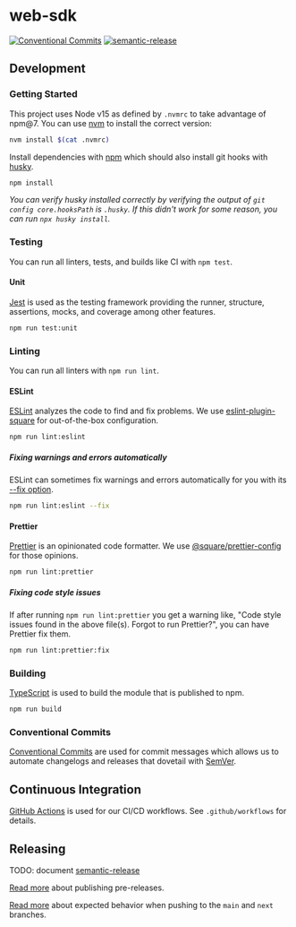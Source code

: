 # web-sdk

[![Conventional Commits](https://img.shields.io/badge/Conventional%20Commits-1.0.0-yellow.svg)](https://conventionalcommits.org) [![semantic-release](https://img.shields.io/badge/%20%20%F0%9F%93%A6%F0%9F%9A%80-semantic--release-e10079.svg)](https://github.com/semantic-release/semantic-release)

## Development

### Getting Started

This project uses Node v15 as defined by `.nvmrc` to take advantage of npm@7. You can use [nvm](https://github.com/nvm-sh/nvm) to install the correct version:

```sh
nvm install $(cat .nvmrc)
```

Install dependencies with [npm](https://docs.npmjs.com/cli/v7) which should also install git hooks with [husky](https://typicode.github.io/husky/#/).

```sh
npm install
```

_You can verify husky installed correctly by verifying the output of `git config core.hooksPath` is `.husky`. If this didn't work for some reason, you can run `npx husky install`._

### Testing

You can run all linters, tests, and builds like CI with `npm test`.

#### Unit

[Jest](https://jestjs.io/en/) is used as the testing framework providing the runner, structure, assertions, mocks, and coverage among other features.

```sh
npm run test:unit
```

### Linting

You can run all linters with `npm run lint`.

#### ESLint

[ESLint](https://eslint.org/) analyzes the code to find and fix problems. We use [eslint-plugin-square](https://github.com/square/eslint-plugin-square) for out-of-the-box configuration.

```sh
npm run lint:eslint
```

##### Fixing warnings and errors automatically

ESLint can sometimes fix warnings and errors automatically for you with its [--fix option](https://eslint.org/docs/user-guide/command-line-interface#fixing-problems).

```sh
npm run lint:eslint --fix
```

#### Prettier

[Prettier](https://prettier.io/) is an opinionated code formatter. We use [@square/prettier-config](https://github.com/square/prettier-config) for those opinions.

```sh
npm run lint:prettier
```

##### Fixing code style issues

If after running `npm run lint:prettier` you get a warning like, "Code style issues found in the above file(s). Forgot to run Prettier?", you can have Prettier fix them.

```sh
npm run lint:prettier:fix
```

### Building

[TypeScript](https://www.typescriptlang.org/) is used to build the module that is published to npm.

```sh
npm run build
```

### Conventional Commits

[Conventional Commits](https://www.conventionalcommits.org/en/v1.0.0/#summary) are used for commit messages which allows us to automate changelogs and releases that dovetail with [SemVer](http://semver.org/).

## Continuous Integration

[GitHub Actions](https://docs.github.com/en/actions) is used for our CI/CD workflows. See `.github/workflows` for details.

## Releasing

TODO: document [semantic-release](https://semantic-release.gitbook.io/semantic-release/#highlights)

[Read more](https://github.com/semantic-release/semantic-release/blob/6013a5633ecb71aac80f7b68b8e7250c5c58f7c0/docs/recipes/pre-releases.md) about publishing pre-releases.

[Read more](https://github.com/semantic-release/semantic-release/blob/6013a5633ecb71aac80f7b68b8e7250c5c58f7c0/docs/usage/workflow-configuration.md#workflow-configuration) about expected behavior when pushing to the `main` and `next` branches.
